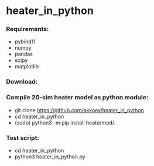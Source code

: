# heater_in_python

### Requirements:
* pybind11
* numpy
* pandas
* scipy
* matplotlib


### Download:

### Compile 20-sim heater model as python module:
* git clone https://github.com/akkoev/heater_in_python
* cd heater_in_python
* (sudo) python3 -m pip install heatermod/.

### Test script:
* cd heater_in_python
* python3 heater_in_python.py
